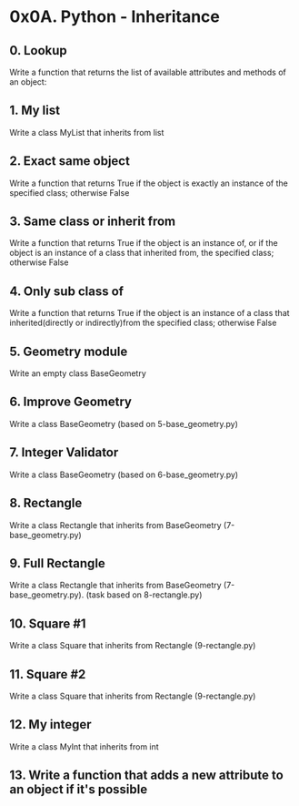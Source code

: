 # 0x0A. Python - Inheritance

## 0. Lookup
Write a function that returns the list of available attributes and methods of an object:

## 1. My list
Write a class MyList that inherits from list

## 2. Exact same object
Write a function that returns True if the object is exactly an instance of the specified class; otherwise False

## 3. Same class or inherit from
Write a function that returns True if the object is an instance of, or if the object is an instance of a class that inherited from, the specified class; otherwise False

## 4. Only sub class of
Write a function that returns True if the object is an instance of a class that inherited(directly or indirectly)from the specified class; otherwise False

## 5. Geometry module
Write an empty class BaseGeometry

## 6. Improve Geometry
Write a class BaseGeometry (based on 5-base_geometry.py)

## 7. Integer Validator
Write a class BaseGeometry (based on 6-base_geometry.py)

## 8. Rectangle
Write a class Rectangle that inherits from BaseGeometry (7-base_geometry.py)

## 9. Full Rectangle
Write a class Rectangle that inherits from BaseGeometry (7-base_geometry.py). (task based on 8-rectangle.py)

## 10. Square #1
Write a class Square that inherits from Rectangle (9-rectangle.py)

## 11. Square #2
Write a class Square that inherits from Rectangle (9-rectangle.py)

## 12. My integer
Write a class MyInt that inherits from int

## 13. Write a function that adds a new attribute to an object if it's possible
